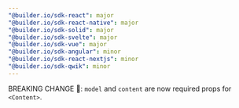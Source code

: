 ```yaml
---
"@builder.io/sdk-react": major
"@builder.io/sdk-react-native": major
"@builder.io/sdk-solid": major
"@builder.io/sdk-svelte": major
"@builder.io/sdk-vue": major
"@builder.io/sdk-angular": minor
"@builder.io/sdk-react-nextjs": minor
"@builder.io/sdk-qwik": minor
---
```


BREAKING CHANGE 🧨: `model` and `content` are now required props for `<Content>`.
